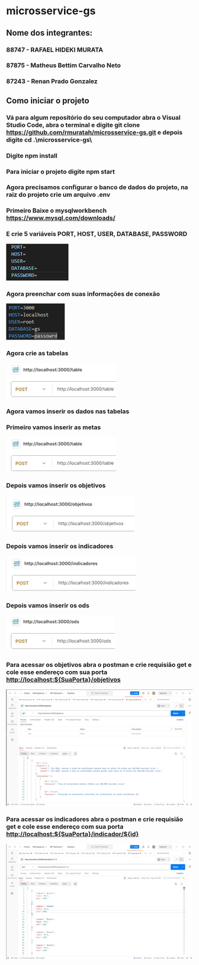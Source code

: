 # microsservice-gs

## Nome dos integrantes: 

### 88747 - RAFAEL HIDEKI MURATA

### 87875 - Matheus Bettim Carvalho Neto

### 87243 - Renan Prado Gonzalez

## Como iniciar o projeto

### Vá para algum repositório do seu computador abra o Visual Studio Code, abra o terminal e digite git clone <https://github.com/rmuratah/microsservice-gs.git> e depois digite cd .\microsservice-gs\

### Digite npm install

### Para iniciar o projeto digite npm start

### Agora precisamos configurar o banco de dados do projeto, na raiz do projeto crie um arquivo .env

### Primeiro Baixe o mysqlworkbench <https://www.mysql.com/downloads/>

### E crie 5 variáveis PORT, HOST, USER, DATABASE, PASSWORD

<img src="./imgsReadme/envexample.png" alt="env example">

### Agora preenchar com suas informações de conexão

<img src="./imgsReadme/env.png" alt="env">

### Agora crie as tabelas

<img src="./imgsReadme/creaTable.png" alt="env">

### Agora vamos inserir os dados nas tabelas

### Primeiro vamos inserir as metas

<img src="./imgsReadme/creaTable.png" alt="env">

### Depois vamos inserir os objetivos

<img src="./imgsReadme/objetivosInsert.png" alt="env">

### Depois vamos inserir os indicadores

<img src="./imgsReadme/indicadores.png" alt="env">

### Depois vamos inserir os ods

<img src="./imgsReadme/ods.png" alt="env">

### Para acessar os objetivos abra o postman e crie requisião get e cole esse endereço com sua porta <http://localhost:${SuaPorta}/objetivos>

<img src="./imgsReadme/objetivos.png" alt="objetivos">

### Para acessar os indicadores abra o postman e crie requisião get e cole esse endereço com sua porta <http://localhost:${SuaPorta}/indicador/${id}>

<img src="./imgsReadme/indicador.png" alt="indicador">
